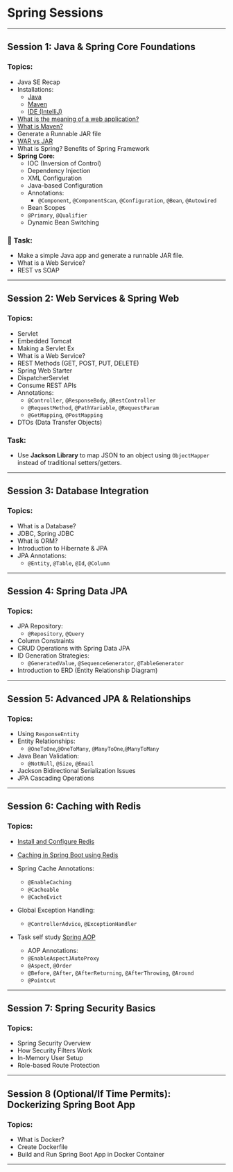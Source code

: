 # Spring Sessions

---

##  Session 1: Java & Spring Core Foundations

### Topics:
- Java SE Recap
- Installations:
  - [Java](https://www.codejava.net/java-se/download-and-install-java-11-openjdk-and-oracle-jdk)  
  - [Maven](https://phoenixnap.com/kb/install-maven-windows)
  - [IDE (IntelliJ)](https://www.jetbrains.com/idea/download/?section=linux)
- [What is the meaning of a web application?](https://aws.amazon.com/what-is/web-application/)
- [What is Maven?](https://www.marcobehler.com/guides/mvn-clean-install-a-short-guide-to-maven)
- Generate a Runnable JAR file
- [WAR vs JAR](https://www.baeldung.com/java-jar-war-packaging)
- What is Spring? Benefits of Spring Framework
- **Spring Core:**
  - IOC (Inversion of Control)
  - Dependency Injection
  - XML Configuration
  - Java-based Configuration
  - Annotations:
    - `@Component`, `@ComponentScan`, `@Configuration`, `@Bean`, `@Autowired`
  - Bean Scopes
  - `@Primary`, `@Qualifier`
  - Dynamic Bean Switching

### 📝 Task:
- Make a simple Java app and generate a runnable JAR file.
- What is a Web Service?
- REST vs SOAP

---

##  Session 2: Web Services & Spring Web

### Topics:
- Servlet
- Embedded Tomcat
- Making a Servlet Ex
- What is a Web Service?
- REST Methods (GET, POST, PUT, DELETE)
- Spring Web Starter
- DispatcherServlet
- Consume REST APIs
- Annotations:
  - `@Controller`, `@ResponseBody`, `@RestController`
  - `@RequestMethod`, `@PathVariable`, `@RequestParam`
  - `@GetMapping`, `@PostMapping`
- DTOs (Data Transfer Objects)

###  Task:
- Use **Jackson Library** to map JSON to an object using `ObjectMapper` instead of traditional setters/getters.

---

##  Session 3: Database Integration

### Topics:
- What is a Database?
- JDBC, Spring JDBC
- What is ORM?
- Introduction to Hibernate & JPA
- JPA Annotations:
  - `@Entity`, `@Table`, `@Id`, `@Column`

---

##  Session 4: Spring Data JPA

### Topics:
- JPA Repository:
  - `@Repository`, `@Query`
- Column Constraints
- CRUD Operations with Spring Data JPA
- ID Generation Strategies:
  - `@GeneratedValue`, `@SequenceGenerator`, `@TableGenerator`
- Introduction to ERD (Entity Relationship Diagram)

---

##  Session 5: Advanced JPA & Relationships

### Topics:
- Using `ResponseEntity`
- Entity Relationships:
  - `@OneToOne`,`@OneToMany`, `@ManyToOne`,`@ManyToMany`
- Java Bean Validation:
  - `@NotNull`, `@Size`, `@Email`
- Jackson Bidirectional Serialization Issues
- JPA Cascading Operations

---

##  Session 6: Caching with Redis

### Topics:
- [Install and Configure Redis](https://www.youtube.com/watch?v=DLKzd3bvgt8&ab_channel=TrendingCode)
- [Caching in Spring Boot using Redis](https://medium.com/vedity/spring-boot-caching-mechanism-8ef901147e60)
- Spring Cache Annotations:
  - `@EnableCaching`
  - `@Cacheable`
  - `@CacheEvict`
 
- Global Exception Handling:
  - `@ControllerAdvice`, `@ExceptionHandler`
 
- Task self study
  [Spring AOP](https://medium.com/@alxkm/spring-aop-explained-how-to-implement-aspect-oriented-programming-in-your-spring-application-17cee1da12e8)
  - AOP Annotations:
  - `@EnableAspectJAutoProxy`
  - `@Aspect`, `@Order`
  - `@Before`, `@After`, `@AfterReturning`, `@AfterThrowing`, `@Around`
  - `@Pointcut`

---

##  Session 7: Spring Security Basics

### Topics:
- Spring Security Overview
- How Security Filters Work
- In-Memory User Setup
- Role-based Route Protection

---

##  Session 8 (Optional/If Time Permits): Dockerizing Spring Boot App

### Topics:
- What is Docker?
- Create Dockerfile
- Build and Run Spring Boot App in Docker Container

---

